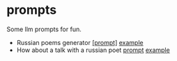# prompts
Some llm prompts for fun.

- Russian poems generator [[prompt]](prompts/russian_poems_generator.md) [example](examples/eg1_russian_poem.md)
- How about a talk with a russian poet [prompt](prompts/talk_with_the_russian_poet.md) [example](examples/eg2_russian_poet.md)